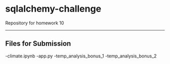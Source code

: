 # sqlalchemy-challenge
Repository for homework 10

---

## Files for Submission
-climate.ipynb
-app.py
-temp_analysis_bonus_1
-temp_analysis_bonus_2

